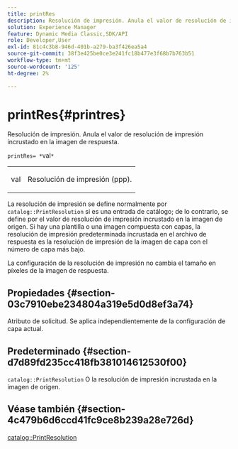 ```yaml
---
title: printRes
description: Resolución de impresión. Anula el valor de resolución de impresión incrustado en la imagen de respuesta.
solution: Experience Manager
feature: Dynamic Media Classic,SDK/API
role: Developer,User
exl-id: 81c4c3b8-946d-401b-a279-ba3f426ea5a4
source-git-commit: 38f3e425be0ce3e241fc18b477e3f68b7b763b51
workflow-type: tm+mt
source-wordcount: '125'
ht-degree: 2%

---
```


# printRes{#printres}

Resolución de impresión. Anula el valor de resolución de impresión incrustado en la imagen de respuesta.

`printRes= *`val`*`

<table id="simpletable_85C271760AE5466C96115027E6511559"> 
 <tr class="strow"> 
  <td class="stentry"> <p><span class="varname"> val</span> </p> </td> 
  <td class="stentry"> <p>Resolución de impresión (ppp). </p></td> 
 </tr> 
</table>

La resolución de impresión se define normalmente por `catalog::PrintResolution` si es una entrada de catálogo; de lo contrario, se define por el valor de resolución de impresión incrustado en la imagen de origen. Si hay una plantilla o una imagen compuesta con capas, la resolución de impresión predeterminada incrustada en el archivo de respuesta es la resolución de impresión de la imagen de capa con el número de capa más bajo.

La configuración de la resolución de impresión no cambia el tamaño en píxeles de la imagen de respuesta.

## Propiedades {#section-03c7910ebe234804a319e5d0d8ef3a74}

Atributo de solicitud. Se aplica independientemente de la configuración de capa actual.

## Predeterminado {#section-d7d89fd235cc418fb381014612530f00}

`catalog::PrintResolution`
O la resolución de impresión incrustada en la imagen de origen.

## Véase también {#section-4c479b6d6ccd41fc9ce8b239a28e726d}

[catalog::PrintResolution](../../../../../is-api/image-catalog/image-serving-api-ref/c-image-catalog-reference/c-image-svg-data-reference/c-image-data-reference/r-printresolution-cat.md#reference-4ebb2e136995470b84b7c5e10cb8e5f5)
